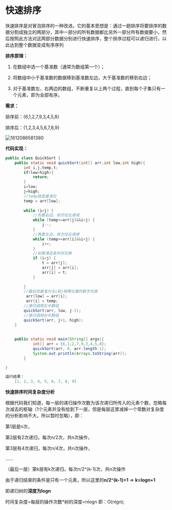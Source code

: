# 快速排序

快速排序是对冒泡排序的一种改进。它的基本思想是：通过一趟排序将要排序的数据分割成独立的两部分，其中一部分的所有数据都比另外一部分所有数据要小，然后按照此方法对这两部分数据分别进行快速排序，整个排序过程可以递归进行，以此达到整个数据变成有序序列

**排序原理：**

1. 在数组中选一个基准数（通常为数组第一个）；

2. 将数组中小于基准数的数据移到基准数左边，大于基准数的移到右边；

3. 对于基准数左、右两边的数组，不断重复以上两个过程，直到每个子集只有一个元素，即为全部有序。

**需求：**

排序前：{6,1,2,7,9,3,4,5,8}

排序后：{1,2,3,4,5,6,7,8,9}

![1612086581380](C:\Users\29455\AppData\Roaming\Typora\typora-user-images\1612086581380.png)

**代码实现：**

```java
public class QuickSort {
    public static void quickSort(int[] arr,int low,int high){
        int i,j,temp,t;
        if(low>high){
            return;
        }
        i=low;
        j=high;
        //temp就是基准位
        temp = arr[low];
 
        while (i<j) {
            //先看右边，依次往左递减
            while (temp<=arr[j]&&i<j) {
                j--;
            }
            //再看左边，依次往右递增
            while (temp>=arr[i]&&i<j) {
                i++;
            }
            //如果满足条件则交换
            if (i<j) {
                t = arr[j];
                arr[j] = arr[i];
                arr[i] = t;
            }
 
        }
        //最后将基准为与i和j相等位置的数字交换
         arr[low] = arr[i];
         arr[i] = temp;
        //递归调用左半数组
        quickSort(arr, low, j-1);
        //递归调用右半数组
        quickSort(arr, j+1, high);
    }
 
 
    public static void main(String[] args){
            int[] arr = {6,1,2,7,9,3,4,5,8};
            quickSort(arr, 0, arr.length-1);
            System.out.println(Arrays.toString(arr));
        }

}

运行结果：
    [1, 2, 3, 4, 5, 6, 7, 8, 9]
```

**快速排序时间复杂度分析**

 根据代码我们知道，每一层的递归操作次数为该次递归所传入的元素个数，忽略每次减去的枢轴（1个元素并没有给到下一层，但是每层这里减掉一个常数对复杂度的分析影响不大，所以暂时忽略），即： 

第1层是n次，

第2层有2次递归，每次n/2次，共n次操作，

第3层有4次递归，每次n/4次，共n次操作，

……

（最后一层）第k层有k次递归，每次n/2^(k-1)次，共n次操作

由于递归结束的条件是只有一个元素，所以这里的**n/2^(k-1)=1**  =>  **k=logn+1** 

即递归树的**深度为logn**

时间复杂度=每层的操作次数*树的深度=nlogn 即：O(nlgn);